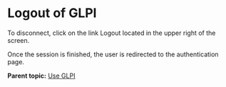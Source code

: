 Logout of GLPI
==============

To disconnect, click on the link Logout located in the upper right of
the screen.

Once the session is finished, the user is redirected to the
authentication page.

**Parent topic:** [Use GLPI](../glpi/use.html "Use GLPI")
